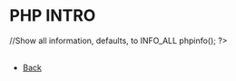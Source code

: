 # PHP INTRO


  <?php

> //Show all information, defaults, to INFO_ALL

  phpinfo(); 



  ?>


<br />
<br />


* [Back](https://github.com/stefan22/phpIntro)
